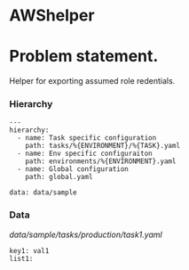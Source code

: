 # AWShelper 
# Problem statement.

Helper for exporting assumed role redentials. 



### Hierarchy
```
---
hierarchy:
  - name: Task specific configuration
    path: tasks/%{ENVIRONMENT}/%{TASK}.yaml
  - name: Env specific configuraiton
    path: environments/%{ENVIRONMENT}.yaml
  - name: Global configuration
    path: global.yaml

data: data/sample
```

### Data

*data/sample/tasks/production/task1.yaml*
```
key1: val1 
list1: 



